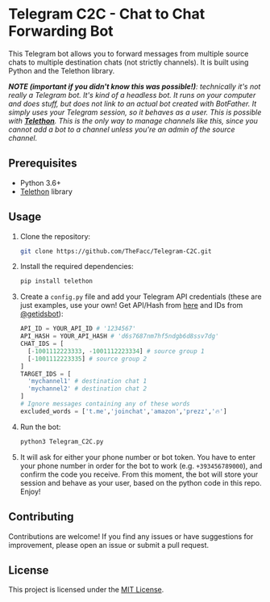# Telegram C2C - Chat to Chat Forwarding Bot

This Telegram bot allows you to forward messages from multiple source chats to multiple destination chats (not strictly channels). It is built using Python and the Telethon library.

_**NOTE (important if you didn't know this was possible!)**: technically it's not really a Telegram bot. It's kind of a headless bot. It runs on your computer and does stuff, but does not link to an actual bot created with BotFather. It simply uses your Telegram session, so it behaves as a user. This is possible with **[Telethon](https://github.com/LonamiWebs/Telethon)**. This is the only way to manage channels like this, since you cannot add a bot to a channel unless you're an admin of the source channel._

## Prerequisites

- Python 3.6+
- [Telethon](https://github.com/LonamiWebs/Telethon) library

## Usage

1. Clone the repository:

   ```bash
   git clone https://github.com/TheFacc/Telegram-C2C.git
   ```

2. Install the required dependencies:

   ```bash
   pip install telethon
   ```

3. Create a `config.py` file and add your Telegram API credentials (these are just examples, use your own! Get API/Hash from [here](https://my.telegram.org/) and IDs from [@getidsbot](t.me/getidsbot)):

   ```python
   API_ID = YOUR_API_ID # '1234567'
   API_HASH = YOUR_API_HASH # 'd6s7687nm7hf5ndgb6d8ssv7dg'
   CHAT_IDS = [
     [-1001112223333, -1001112223334] # source group 1
     [-1001112223335] # source group 2
   ]
   TARGET_IDS = [
     'mychannel1' # destination chat 1
     'mychannel2' # destination chat 2
   ]
   # Ignore messages containing any of these words
   excluded_words = ['t.me','joinchat','amazon','prezz','🔥']
   ```

4. Run the bot:

   ```bash
   python3 Telegram_C2C.py
   ```

5. It will ask for either your phone number or bot token. You have to enter your phone number in order for the bot to work (e.g. `+393456789000`), and confirm the code you receive. From this moment, the bot will store your session and behave as your user, based on the python code in this repo. Enjoy!

## Contributing

Contributions are welcome! If you find any issues or have suggestions for improvement, please open an issue or submit a pull request.

## License

This project is licensed under the [MIT License](LICENSE).